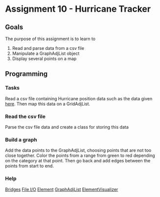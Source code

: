 Assignment 10 - Hurricane Tracker
===========================
 Goals
 -----
 The purpose of this assignment is to learn to
 1. Read and parse data from a csv file
 2. Manipulate a GraphAdjList object
 3. Display several points on a map

Programming
-----------
### Tasks
Read a csv file containing Hurricane position data such as the data given [here](https://www.wunderground.com/hurricane/atlantic/2017/hurricane-irma). Then map this data on a GridAdjList.
### Read the csv file
Parse the csv file data and create a class for storing this data
### Build a graph
Add the data points to the GraphAdjList, choosing points that are not too close together. Color the points from a range from green to red depending on the category at that point. Then go back and add edges between the points from start to end.
### Help
[Bridges](http://bridgesuncc.github.io/doc/cxx-api/current/html/classbridges_1_1_bridges.html)
[File I/O](http://www.cplusplus.com/doc/tutorial/files/)
[Element](http://bridgesuncc.github.io/doc/cxx-api/current/html/classbridges_1_1_element.html)
[GraphAdjList](http://bridgesuncc.github.io/doc/cxx-api/current/html/classbridges_1_1_graph_adj_list.html)
[ElementVisualizer](http://bridgesuncc.github.io/doc/cxx-api/current/html/classbridges_1_1_element_visualizer.html)
